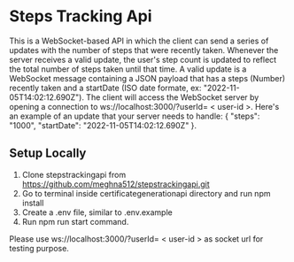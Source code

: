 # Steps Tracking Api
This is a WebSocket-based API in which the client can send a series of updates with the number of steps that were recently taken. Whenever the server receives a valid update, the user's step count is updated to reflect the total number of steps taken until that time. A valid update is a WebSocket message containing a JSON payload that has a steps (Number) recently taken and a startDate (ISO date formate,  ex: "2022-11-05T14:02:12.690Z"). The client will access the WebSocket server by opening a connection to ws://localhost:3000/?userId= < user-id >. Here's an example of an update that your server needs to handle: { "steps": "1000", "startDate": "2022-11-05T14:02:12.690Z" }. 

## Setup Locally
1. Clone stepstrackingapi from https://github.com/meghna512/stepstrackingapi.git
2. Go to terminal inside certificategenerationapi directory and run npm install
3. Create a .env file, similar to .env.example
4. Run npm run start command.

Please use ws://localhost:3000/?userId= < user-id > as socket url for testing purpose.
